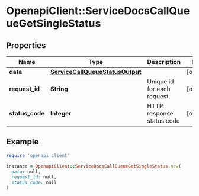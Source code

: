 # OpenapiClient::ServiceDocsCallQueueGetSingleStatus

## Properties

| Name | Type | Description | Notes |
| ---- | ---- | ----------- | ----- |
| **data** | [**ServiceCallQueueStatusOutput**](ServiceCallQueueStatusOutput.md) |  | [optional] |
| **request_id** | **String** | Unique id for each request | [optional] |
| **status_code** | **Integer** | HTTP response status code | [optional] |

## Example

```ruby
require 'openapi_client'

instance = OpenapiClient::ServiceDocsCallQueueGetSingleStatus.new(
  data: null,
  request_id: null,
  status_code: null
)
```

